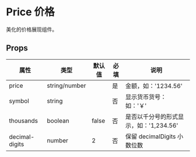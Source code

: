 # Price 价格

美化的价格展现组件。

## Props

| 属性          | 类型          | 默认值 | 必填 | 说明                                   |
| ------------- | ------------- | ------ | ---- | -------------------------------------- |
| price         | string/number |        | 是   | 金额，如：'1234.56'                    |
| symbol        | string        |        | 否   | 显示货币货号：如：'￥'                 |
| thousands     | boolean       | false  | 否   | 是否以千分号的形式显示，如：'1,234.56' |
| decimal-digits | number        | 2      | 否   | 保留 decimalDigits 小数位数            |
